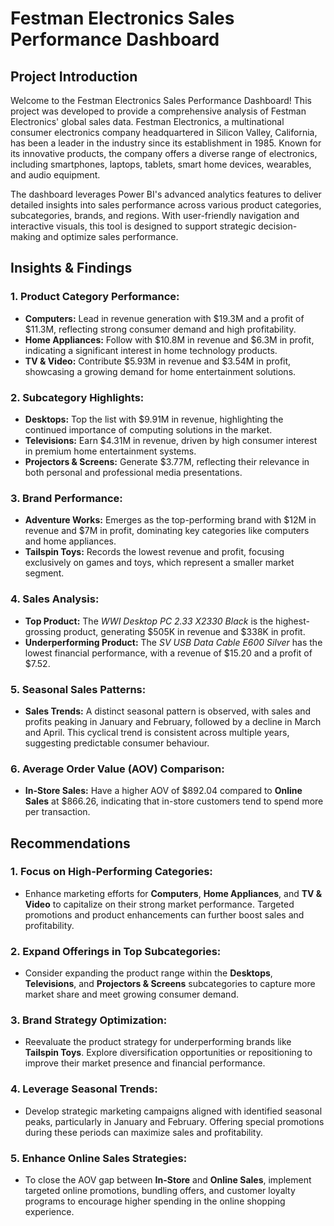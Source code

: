 # **Festman Electronics Sales Performance Dashboard**

## **Project Introduction**

Welcome to the Festman Electronics Sales Performance Dashboard! This project was developed to provide a comprehensive analysis of Festman Electronics' global sales data. Festman Electronics, a multinational consumer electronics company headquartered in Silicon Valley, California, has been a leader in the industry since its establishment in 1985. Known for its innovative products, the company offers a diverse range of electronics, including smartphones, laptops, tablets, smart home devices, wearables, and audio equipment.

The dashboard leverages Power BI's advanced analytics features to deliver detailed insights into sales performance across various product categories, subcategories, brands, and regions. With user-friendly navigation and interactive visuals, this tool is designed to support strategic decision-making and optimize sales performance.

## **Insights & Findings**

### **1. Product Category Performance:**
- **Computers:** Lead in revenue generation with $19.3M and a profit of $11.3M, reflecting strong consumer demand and high profitability.
- **Home Appliances:** Follow with $10.8M in revenue and $6.3M in profit, indicating a significant interest in home technology products.
- **TV & Video:** Contribute $5.93M in revenue and $3.54M in profit, showcasing a growing demand for home entertainment solutions.

### **2. Subcategory Highlights:**
- **Desktops:** Top the list with $9.91M in revenue, highlighting the continued importance of computing solutions in the market.
- **Televisions:** Earn $4.31M in revenue, driven by high consumer interest in premium home entertainment systems.
- **Projectors & Screens:** Generate $3.77M, reflecting their relevance in both personal and professional media presentations.

### **3. Brand Performance:**
- **Adventure Works:** Emerges as the top-performing brand with $12M in revenue and $7M in profit, dominating key categories like computers and home appliances.
- **Tailspin Toys:** Records the lowest revenue and profit, focusing exclusively on games and toys, which represent a smaller market segment.

### **4. Sales Analysis:**
- **Top Product:** The *WWI Desktop PC 2.33 X2330 Black* is the highest-grossing product, generating $505K in revenue and $338K in profit.
- **Underperforming Product:** The *SV USB Data Cable E600 Silver* has the lowest financial performance, with a revenue of $15.20 and a profit of $7.52.

### **5. Seasonal Sales Patterns:**
- **Sales Trends:** A distinct seasonal pattern is observed, with sales and profits peaking in January and February, followed by a decline in March and April. This cyclical trend is consistent across multiple years, suggesting predictable consumer behaviour.

### **6. Average Order Value (AOV) Comparison:**
- **In-Store Sales:** Have a higher AOV of $892.04 compared to **Online Sales** at $866.26, indicating that in-store customers tend to spend more per transaction.

## **Recommendations**

### **1. Focus on High-Performing Categories:**
   - Enhance marketing efforts for **Computers**, **Home Appliances**, and **TV & Video** to capitalize on their strong market performance. Targeted promotions and product enhancements can further boost sales and profitability.

### **2. Expand Offerings in Top Subcategories:**
   - Consider expanding the product range within the **Desktops**, **Televisions**, and **Projectors & Screens** subcategories to capture more market share and meet growing consumer demand.

### **3. Brand Strategy Optimization:**
   - Reevaluate the product strategy for underperforming brands like **Tailspin Toys**. Explore diversification opportunities or repositioning to improve their market presence and financial performance.

### **4. Leverage Seasonal Trends:**
   - Develop strategic marketing campaigns aligned with identified seasonal peaks, particularly in January and February. Offering special promotions during these periods can maximize sales and profitability.

### **5. Enhance Online Sales Strategies:**
   - To close the AOV gap between **In-Store** and **Online Sales**, implement targeted online promotions, bundling offers, and customer loyalty programs to encourage higher spending in the online shopping experience.